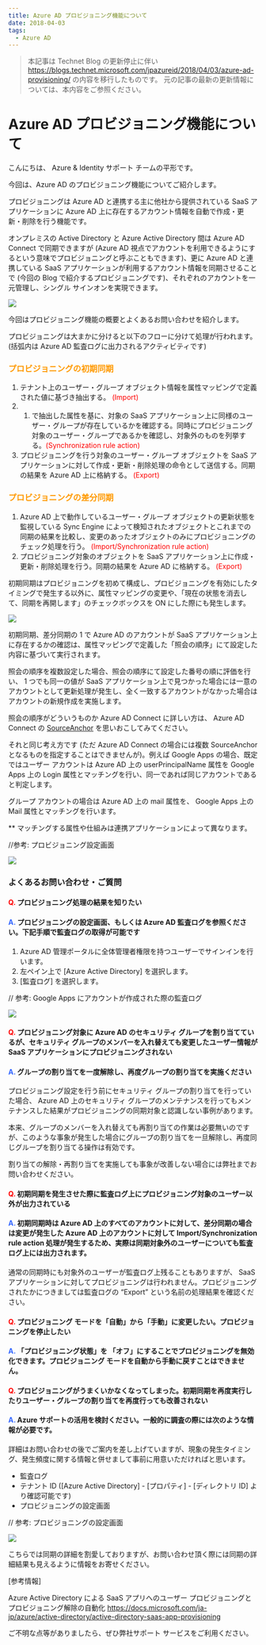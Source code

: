 ```yaml
---
title: Azure AD プロビジョニング機能について
date: 2018-04-03
tags:
  - Azure AD
---
```


> 本記事は Technet Blog の更新停止に伴い https://blogs.technet.microsoft.com/jpazureid/2018/04/03/azure-ad-provisioning/ の内容を移行したものです。
> 元の記事の最新の更新情報については、本内容をご参照ください。

# Azure AD プロビジョニング機能について

こんにちは、 Azure & Identity サポート チームの平形です。

今回は、Azure AD のプロビジョニング機能についてご紹介します。

プロビジョニングは Azure AD と連携する主に他社から提供されている SaaS アプリケーションに Azure AD 上に存在するアカウント情報を自動で作成・更新・削除を行う機能です。

オンプレミスの Active Directory と Azure Active Directory 間は Azure AD Connect で同期できますが (Azure AD 視点でアカウントを利用できるようにするという意味でプロビジョニングと呼ぶこともできます)、更に Azure AD と連携している SaaS アプリケーションが利用するアカウント情報を同期させることで (今回の Blog で紹介するプロビジョニングです)、それぞれのアカウントを一元管理し、シングル サインオンを実現できます。

![](./azure-ad-provisioning/azure-ad-provisioning-1-1024x592.png)

今回はプロビジョニング機能の概要とよくあるお問い合わせを紹介します。

プロビジョニングは大まかに分けると以下のフローに分けて処理が行われます。(括弧内は Azure AD 監査ログに出力されるアクティビティです)

### <span style="color: #ff9900; ">**プロビジョニングの初期同期**</span>
1. テナント上のユーザー・グループ オブジェクト情報を属性マッピングで定義された値に基づき抽出する。 <span style="color: red; ">(Import)</span>
2. 1. で抽出した属性を基に、対象の SaaS アプリケーション上に同様のユーザー・グループが存在しているかを確認する。同時にプロビジョニング対象のユーザー・グループであるかを確認し、対象外のものを列挙する。<span style="color: red; ">(Synchronization rule action)</span>
3. プロビジョニングを行う対象のユーザー・グループ オブジェクトを SaaS アプリケーションに対して作成・更新・削除処理の命令として送信する。同期の結果を Azure AD 上に格納する。 <span style="color: red; ">(Export)</span>

### <span style="color: #ff9900; ">**プロビジョニングの差分同期**</span>
1. Azure AD 上で動作しているユーザー・グループ オブジェクトの更新状態を監視している Sync Engine によって検知されたオブジェクトとこれまでの同期の結果を比較し、変更のあったオブジェクトのみにプロビジョニングのチェック処理を行う。 <span style="color: red; ">(Import/Synchronization rule action)</span>
2. プロビジョニング対象のオブジェクトを SaaS アプリケーション上に作成・更新・削除処理を行う。同期の結果を Azure AD に格納する。 <span style="color: red; ">(Export)</span>

初期同期はプロビジョニングを初めて構成し、プロビジョニングを有効にしたタイミングで発生する以外に、属性マッピングの変更や、「現在の状態を消去して、同期を再開します」のチェックボックスを ON にした際にも発生します。

![](./azure-ad-provisioning/azure-ad-provisioning-2.png)

初期同期、差分同期の 1 で Azure AD のアカウントが SaaS アプリケーション上に存在するかの確認は、属性マッピングで定義した「照会の順序」にて設定した内容に基づいて実行されます。

照会の順序を複数設定した場合、照会の順序にて設定した番号の順に評価を行い、 1 つでも同一の値が SaaS アプリケーション上で見つかった場合には一意のアカウントとして更新処理が発生し、全く一致するアカウントがなかった場合はアカウントの新規作成を実施します。

照会の順序がどういうものか Azure AD Connect に詳しい方は、 Azure AD Connect の [SourceAnchor](https://docs.microsoft.com/ja-jp/azure/active-directory/connect/active-directory-aadconnect-design-concepts) を思いおこしてみてください。

それと同じ考え方です (ただ Azure AD Connect の場合には複数 SourceAnchor となるものを指定することはできませんが)。例えば Google Apps の場合、既定ではユーザー アカウントは Azure AD 上の userPrincipalName 属性を Google Apps 上の Login 属性とマッチングを行い、同一であれば同じアカウントであると判定します。

グループ アカウントの場合は Azure AD 上の mail 属性を、 Google Apps 上の Mail 属性とマッチングを行います。

** マッチングする属性や仕組みは連携アプリケーションによって異なります。

//参考: プロビジョニング設定画面

![](./azure-ad-provisioning/azure-ad-provisioning-3.png)

### よくあるお問い合わせ・ご質問
#### <span style="color: #ff0000; ">Q.</span> プロビジョニング処理の結果を知りたい

#### <span style="color: #3366ff; ">A.</span> プロビジョニングの設定画面、もしくは Azure AD 監査ログを参照ください。下記手順で監査ログの取得が可能です
1. Azure AD 管理ポータルに全体管理者権限を持つユーザーでサインインを行います。
2. 左ペイン上で [Azure Active Directory] を選択します。
3. [監査ログ] を選択します。

// 参考: Google Apps にアカウントが作成された際の監査ログ

![](./azure-ad-provisioning/azure-ad-provisioning-4.png)

#### <span style="color: #ff0000; ">Q.</span> プロビジョニング対象に Azure AD のセキュリティ グループを割り当てているが、セキュリティ グループのメンバーを入れ替えても変更したユーザー情報が SaaS アプリケーションにプロビジョニングされない

#### <span style="color: #3366ff; ">A.</span> グループの割り当てを一度解除し、再度グループの割り当てを実施ください

プロビジョニング設定を行う前にセキュリティ グループの割り当てを行っていた場合、 Azure AD 上のセキュリティ グループのメンテナンスを行ってもメンテナンスした結果がプロビジョニングの同期対象と認識しない事例があります。

本来、グループのメンバーを入れ替えても再割り当ての作業は必要無いのですが、このような事象が発生した場合にグループの割り当てを一旦解除し、再度同じグループを割り当てる操作は有効です。

割り当ての解除・再割り当てを実施しても事象が改善しない場合には弊社までお問い合わせください。

#### <span style="color: #ff0000; ">Q.</span> 初期同期を発生させた際に監査ログ上にプロビジョニング対象のユーザー以外が出力されている

#### <span style="color: #3366ff; ">A.</span> 初期同期時は Azure AD 上のすべてのアカウントに対して、差分同期の場合は変更が発生した Azure AD 上のアカウントに対して Import/Synchronization rule action 処理が発生するため、実際は同期対象外のユーザーについても監査ログ上には出力されます。
通常の同期時にも対象外のユーザーが監査ログ上残ることもありますが、 SaaS アプリケーションに対してプロビジョニングは行われません。プロビジョニングされたかにつきましては監査ログの “Export” という名前の処理結果を確認ください。

#### <span style="color: #ff0000; ">Q.</span> プロビジョニング モードを「自動」から「手動」に変更したい。プロビジョニングを停止したい

#### <span style="color: #3366ff; ">A.</span> 「プロビジョニング状態」を 「オフ」にすることでプロビジョニングを無効化できます。プロビジョニング モードを自動から手動に戻すことはできません。

#### <span style="color: #ff0000; ">Q.</span> プロビジョニングがうまくいかなくなってしまった。初期同期を再度実行したりユーザー・グループの割り当てを再度行っても改善されない

#### <span style="color: #3366ff; ">A.</span> Azure サポートの活用を検討ください。一般的に調査の際には次のような情報が必要です。
詳細はお問い合わせの後でご案内を差し上げていますが、現象の発生タイミング、発生頻度に関する情報と併せまして事前に用意いただければと思います。
- 監査ログ
- テナント ID ([Azure Active Directory] - [プロパティ] - [ディレクトリ ID] より確認可能です)
- プロビジョニングの設定画面

// 参考: プロビジョニングの設定画面

![](./azure-ad-provisioning/azure-ad-provisioning-5.png)

こちらでは同期の詳細を割愛しておりますが、お問い合わせ頂く際には同期の詳細結果も見えるように情報をお寄せください。

[参考情報]

Azure Active Directory による SaaS アプリへのユーザー プロビジョニングとプロビジョニング解除の自動化
https://docs.microsoft.com/ja-jp/azure/active-directory/active-directory-saas-app-provisioning

ご不明な点等がありましたら、ぜひ弊社サポート サービスをご利用ください。


